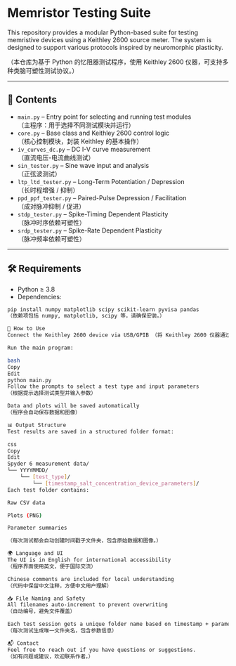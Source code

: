 # Memristor Testing Suite

This repository provides a modular Python-based suite for testing memristive devices using a Keithley 2600 source meter. The system is designed to support various protocols inspired by neuromorphic plasticity.

（本仓库为基于 Python 的忆阻器测试程序，使用 Keithley 2600 仪器，可支持多种类脑可塑性测试协议。）

---

## 📁 Contents

- `main.py` – Entry point for selecting and running test modules  
  （主程序：用于选择不同测试模块并运行）
- `core.py` – Base class and Keithley 2600 control logic  
  （核心控制模块，封装 Keithley 的基本操作）
- `iv_curves_dc.py` – DC I-V curve measurement  
  （直流电压-电流曲线测试）
- `sin_tester.py` – Sine wave input and analysis  
  （正弦波测试）
- `ltp_ltd_tester.py` – Long-Term Potentiation / Depression  
  （长时程增强 / 抑制）
- `ppd_ppf_tester.py` – Paired-Pulse Depression / Facilitation  
  （成对脉冲抑制 / 促进）
- `stdp_tester.py` – Spike-Timing Dependent Plasticity  
  （脉冲时序依赖可塑性）
- `srdp_tester.py` – Spike-Rate Dependent Plasticity  
  （脉冲频率依赖可塑性）

---

## 🛠 Requirements

- Python ≥ 3.8  
- Dependencies:

```bash
pip install numpy matplotlib scipy scikit-learn pyvisa pandas
（依赖项包括 numpy, matplotlib, scipy 等，请确保安装。）

🚀 How to Use
Connect the Keithley 2600 device via USB/GPIB （将 Keithley 2600 仪器通过 USB 或 GPIB 接入电脑）

Run the main program:

bash
Copy
Edit
python main.py
Follow the prompts to select a test type and input parameters
（根据提示选择测试类型并输入参数）

Data and plots will be saved automatically
（程序会自动保存数据和图像）

📊 Output Structure
Test results are saved in a structured folder format:

css
Copy
Edit
Spyder 6 measurement data/
└── YYYYMMDD/
    └── [test_type]/
        └── [timestamp_salt_concentration_device_parameters]/
Each test folder contains:

Raw CSV data

Plots (PNG)

Parameter summaries

（每次测试都会自动创建时间戳子文件夹，包含原始数据和图像。）

🌍 Language and UI
The UI is in English for international accessibility
（程序界面使用英文，便于国际交流）

Chinese comments are included for local understanding
（代码中保留中文注释，方便中文用户理解）

📥 File Naming and Safety
All filenames auto-increment to prevent overwriting
（自动编号，避免文件覆盖）

Each test session gets a unique folder name based on timestamp + parameters
（每次测试生成唯一文件夹名，包含参数信息）

📬 Contact
Feel free to reach out if you have questions or suggestions.
（如有问题或建议，欢迎联系作者。）
